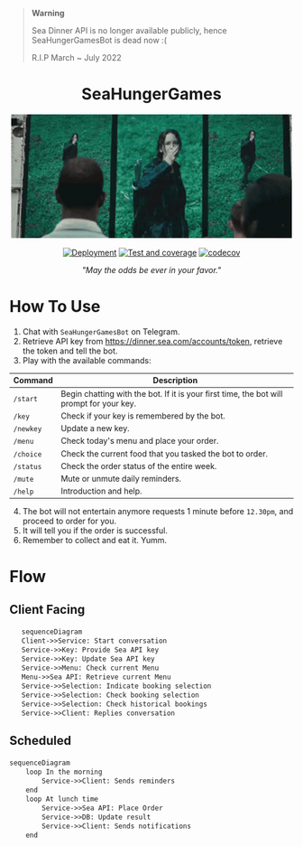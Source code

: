 > **Warning**
> 
> Sea Dinner API is no longer available publicly, hence SeaHungerGamesBot is dead now :( 
> 
> R.I.P March ~ July 2022

<h1 align = "center"> SeaHungerGames </h1>
<p align="center"><img src = "static/banner.gif"></p>

<div align="center">

[![Deployment](https://github.com/aaronangxz/SeaDinner/actions/workflows/deploy.yaml/badge.svg?branch=master)](https://github.com/aaronangxz/SeaDinner/actions/workflows/deploy.yaml)
[![Test and coverage](https://github.com/aaronangxz/SeaDinner/actions/workflows/codecov.yaml/badge.svg)](https://github.com/aaronangxz/SeaDinner/actions/workflows/codecov.yaml)
[![codecov](https://codecov.io/gh/aaronangxz/SeaDinner/branch/master/graph/badge.svg?token=AR5L758FVV)](https://codecov.io/gh/aaronangxz/SeaDinner)

</div>

<div align="center"> <em>"May the odds be ever in your favor."</em> </div>

<h1> How To Use </h1>

1. Chat with `SeaHungerGamesBot` on Telegram.
2. Retrieve API key from https://dinner.sea.com/accounts/token, retrieve the token and tell the bot.
3. Play with the available commands:

| Command     | Description |
| ----------- | ----------- |
| `/start`    | Begin chatting with the bot. If it is your first time, the bot will prompt for your key.|
| `/key`      | Check if your key is remembered by the bot.|
| `/newkey`   | Update a new key.        |
| `/menu`     | Check today's menu and place your order.        |
| `/choice`   | Check the current food that you tasked the bot to order.        |
| `/status`   | Check the order status of the entire week.        |
| `/mute`     | Mute or unmute daily reminders.       |
| `/help`     | Introduction and help.        |

4. The bot will not entertain anymore requests 1 minute before `12.30pm`, and proceed to order for you.
5. It will tell you if the order is successful.
6. Remember to collect and eat it. Yumm.

<h1> Flow </h1>
<h2> Client Facing </h2>

```mermaid
   sequenceDiagram
   Client->>Service: Start conversation
   Service->>Key: Provide Sea API key
   Service->>Key: Update Sea API key
   Service->>Menu: Check current Menu
   Menu->>Sea API: Retrieve current Menu
   Service->>Selection: Indicate booking selection
   Service->>Selection: Check booking selection
   Service->>Selection: Check historical bookings
   Service->>Client: Replies conversation
```

<h2> Scheduled </h2>

```mermaid
sequenceDiagram
    loop In the morning
        Service->>Client: Sends reminders
    end
    loop At lunch time
        Service->>Sea API: Place Order
        Service->>DB: Update result
        Service->>Client: Sends notifications
    end
```